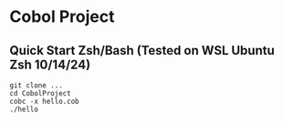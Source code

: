# Cobol Project

## Quick Start Zsh/Bash (Tested on WSL Ubuntu Zsh 10/14/24)

```
git clone ...
cd CobolProject
cobc -x hello.cob
./hello
```
